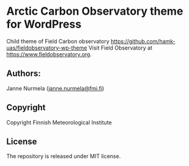 # Arctic Carbon Observatory theme for WordPress 
Child theme of Field Carbon observatory https://github.com/hamk-uas/fieldobservatory-wp-theme
Visit Field Observatory at https://www.fieldobservatory.org.

## Authors:
Janne Nurmela (janne.nurmela@fmi.fi)

## Copyright
Copyright Finnish Meteorological Institute

## License
The repository is released under MIT license.

